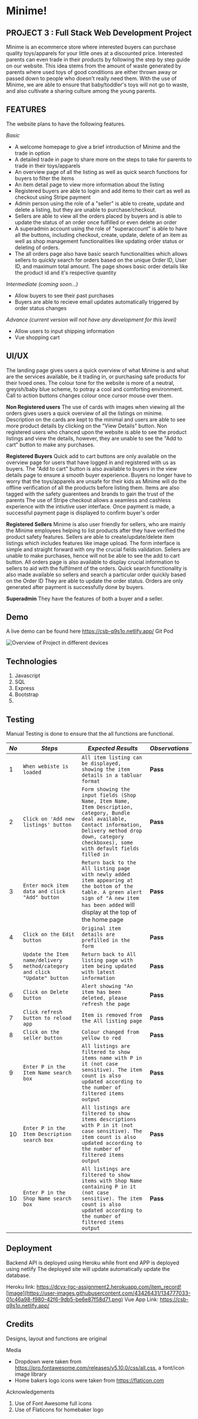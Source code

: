 # Minime! 

## PROJECT  3 :   Full Stack Web Development Project

Minime is an ecommerce store where interested buyers can purchase quality toys/apparels for your little ones at a discounted price. Interested parents can even trade in their products by following the step by step guide on our website.
This idea stems from the amount of waste generated by parents where used toys of good conditions are either thrown away or passed down to people who doesn't really need them. With the use of Minime, we are able to ensure that baby/toddler's toys will not go to waste, and also cultivate a sharing culture among the young parents. 



## FEATURES 
The website plans to have the following features.

_Basic_
- A welcome homepage to give a brief introduction of Minime and the trade in option
- A detailed trade in page to share more on the steps to take for parents to trade in their toys/apparels 
- An overview page of all the listing as well as quick search functions for buyers to filter the items
- An item detail page to view more information about the listing
- Registered buyers are able to login and add items to their cart as well as checkout using Stripe payment
- Admin person using the role of a "seller" is able to create, update and delete a listing, but they are unable to purchase/checkout.
- Sellers are able to view all the orders placed by buyers and is able to update the status of an order once fulfilled or even delete an order
- A superadmin account using the role of "superaccount" is able to have all the buttons, including checkout, create, update, delete of an item as well as shop management functionalities like updating order status or deleting of orders.
- The all orders page also have basic search functionalities which allows sellers to quickly search for orders based on the unique Order ID, User ID, and maximum total amount. The page shows basic order details like the product id and it's respective quantity 



_Intermediate (coming soon...)_
- Allow buyers to see their past purchases
- Buyers are able to recieve email updates automatically triggered by order status changes


_Advance (current version will not have any development for this level)_
- Allow users to input shipping information
- Vue shopping cart

## UI/UX

The landing page gives users a quick overview of what Minime is and what are the services available, be it trading in, or purchasing safe products for their lvoed ones. 
The colour tone for the website is more of a neutral, greyish/baby blue scheme, to potray a cool and comforting environment. Call to action buttons changes colour once cursor mouse over them. 

**Non Registered users**
The use of cards with images when viewing all the orders gives users a quick overview of all the listings on minime. 
Description on the cards are kept to the minimal and users are able to see more product details by clicking on the "View Details" button. 
Non registered users who chanced upon the website is able to see the product listings and view the details, however, they are unable to see the "Add to cart" button to make any purchases. 

**Registered Buyers**
Quick add to cart buttons are only available on the overview page for users that have logged in and registered with us as buyers. The "Add to cart" button is also available to buyers in the view details page to ensure a smooth buyer experience. 
Buyers no longer have to worry that the toys/apparels are unsafe for their kids as Minime will do the offline verification of all the products before listing them. Items are also tagged with the safety guarentees and brands to gain the trust of the parents 
The use of Stripe checkout allows a seamless and cashless experience with the intiutive user interface. 
Once payment is made, a successful payment page is displayed to confirm buyer's order

**Registered Sellers**
Minime is also user friendly for sellers, who are mainly the Minime employees helping to list products after they have verified the product safety features. 
Sellers are able to create/update/delete item listings which includes features like image upload. The form interface is simple and straight forward with ony the crucial fields validation. 
Sellers are unable to make purchases, hence will not be able to see the add to cart button. 
All orders page is also available to display crucial information to sellers to aid with the fulfilment of the orders. 
Quick search functionality is also made available so sellers and search a particular order quickly based on the Order ID
They are able to update the order status. Orders are only generated after payment is successfully done by buyers. 

**Superadmin**
They have the features of both a buyer and a seller. 



## Demo

A live demo can be found here https://csb-q9s1o.netlify.app/
Git Pod

![Overview of Project in different devices](images/Demo.png)



## Technologies
1. Javascript
2. SQL
3. Express
4. Bootstrap
5. 

## Testing
Manual Testing is done to ensure that the all functions are functional.


*No* | *Steps* | *Expected Results* | *Observations*
--- | --- | --- | ---
1 | `When webiste is loaded ` | `All item listing can be displayed, showing the item details in a tabluar format` | **Pass** 
2 | `Click on 'Add new listings' button` | `Form showing the input fields (Shop Name, Item Name, Item Description, category, Bundle deal available, Contact information, Delivery method drop down, category checkboxes), some with default fields filled in` | **Pass** 
3 | `Enter mock item data and click "Add" button` | `Return back to the All listing page with newly added item appearing at the bottom of the table. A green alert sign of "A new item has been added` will display at the top of the home page | **Pass** 
4 | `Click on the Edit button` | `Original item details are prefilled in the form` | **Pass** 
5 | `Update the Item name/delivery method/category and click "Update" button` | `Return back to All listing page with item being updated with latest information` | **Pass** 
6 | `Click on Delete button` | `Alert showing "An item has been deleted, please refresh the page` | **Pass** 
7 | `Click refresh button to reload app` | `Item is removed from the All listing page` | **Pass** 
8 | `Click on the seller button` | `Colour changed from yellow to red` | **Pass** 
9 | `Enter P in the Item Name search box ` | `All listings are filtered to show items name with P in it (not case sensitive). The item count is also updated according to the number of filtered items output` | **Pass** 
10 | `Enter P in the Item Description search box ` | `All listings are filtered to show items descriptions with P in it (not case sensitive). The item count is also updated according to the number of filtered items output` | **Pass** 
10 | `Enter P in the Shop Name search box ` | `All listings are filtered to show items with Shop Name containing P in it (not case sensitive). The item count is also updated according to the number of filtered items output` | **Pass** 


## Deployment

Backend API is deployed using Heroku while front end APP is deployed using netlify 
The deployed site will update automatically update the database. 

Heroku link: https://dcyx-tgc-assignment2.herokuapp.com/item_record![image](https://user-images.githubusercontent.com/43426431/134777033-01c46a98-f980-42f6-9db5-be6e87f58d71.png)
Vue App Link: https://csb-q9s1o.netlify.app/


## Credits


 
Designs, layout and functions are original

Media
- Dropdown were taken from https://pro.fontawesome.com/releases/v5.10.0/css/all.css, a font/icon image library
- Home bakers logo icons were taken from https://flaticon.com



Acknowledgements
1. Use of Font Awesome full icons
2. Use of Flaticons for homebaker logo

